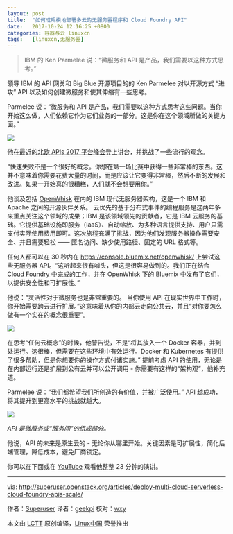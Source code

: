```yaml
---
layout: post
title:	"如何成规模地部署多云的无服务器程序和 Cloud Foundry API"
date:	2017-10-24 12:16:25 +0800 
categories:	容器与云 linuxcn 
tags:	[linuxcn,无服务器]
---
```




> 
> IBM 的 Ken Parmelee 说：“微服务和 API 是产品，我们需要以这种方式思考。”
> 
> 
> 


领导 IBM 的 API 网关和 Big Blue 开源项目的的 Ken Parmelee 对以开源方式 “进攻” API 以及如何创建微服务和使其伸缩有一些思考。


Parmelee 说：“微服务和 API 是产品，我们需要以这种方式思考这些问题。当你开始这么做，人们依赖它作为它们业务的一部分。这是你在这个领域所做的关键方面。”


![](/Asserts/Images//attachment/album/201710/24/121629hlwc8l2fh66h2x56.png)


他在最近的[北欧 APIs 2017 平台峰会](https://nordicapis.com/events/the-2017-api-platform-summit/)登上讲台，并挑战了一些流行的观念。


“快速失败不是一个很好的概念。你想在第一场比赛中获得一些非常棒的东西。这并不意味着你需要花费大量的时间，而是应该让它变得非常棒，然后不断的发展和改进。如果一开始真的很糟糕，人们就不会想要用你。”


他谈及包括 [OpenWhisk](https://developer.ibm.com/openwhisk/) 在内的 IBM 现代无服务器架构，这是一个 IBM 和 Apache 之间的开源伙伴关系。 云优先的基于分布式事件的编程服务是这两年多来重点关注这个领域的成果；IBM 是该领域领先的贡献者，它是 IBM 云服务的基础。它提供基础设施即服务（IaaS）、自动缩放、为多种语言提供支持、用户只需支付实际使用费用即可。这次旅程充满了挑战，因为他们发现服务器操作需要安全、并且需要轻松 —— 匿名访问、缺少使用路径、固定的 URL 格式等。


任何人都可以在 30 秒内在 <https://console.bluemix.net/openwhisk/> 上尝试这些无服务器 API。“这听起来很有噱头，但这是很容易做到的。我们正在结合 [Cloud Foundry 中完成的工作](https://cloudfoundry.org/the-foundry/ibm-cloud/)，并在 OpenWhisk 下的 Bluemix 中发布了它们，以提供安全性和可扩展性。”


他说：“灵活性对于微服务也是非常重要的。 当你使用 API 在现实世界中工作时，你开始需要跨云进行扩展。”这意味着从你的内部云走向公共云，并且“对你要怎么做有一个实在的概念很重要”。


![](/Asserts/Images//attachment/album/201710/24/121629p22es5hs2yxp5228.png)


在思考“任何云概念”的时候，他警告说，不是“将其放入一个 Docker 容器，并到处运行。这很棒，但需要在这些环境中有效运行。Docker 和 Kubernetes 有提供了很多帮助，但是你想要你的操作方式付诸实施。” 提前考虑 API 的使用，无论是在内部运行还是扩展到公有云并可以公开调用 - 你需要有这样的“架构观”，他补充道。


Parmelee 说：“我们都希望我们所创造的有价值，并被广泛使用。” API 越成功，将其提升到更高水平的挑战就越大。


![](/Asserts/Images//attachment/album/201710/24/121629z2cloo20zt922llp.png)


*API 是微服务或“服务间”的组成部分。*


他说，API 的未来是原生云的 - 无论你从哪里开始。关键因素是可扩展性，简化后端管理，降低成本，避免厂商锁定。


你可以在下面或在 [YouTube](https://www.youtube.com/jA25Kmxr6fU) 观看他整整 23 分钟的演讲。




---


via: <http://superuser.openstack.org/articles/deploy-multi-cloud-serverless-cloud-foundry-apis-scale/>


作者：[Superuser](http://superuser.openstack.org/articles/author/superuser/) 译者：[geekpi](https://github.com/geekpi) 校对：[wxy](https://github.com/wxy)


本文由 [LCTT](https://github.com/LCTT/TranslateProject) 原创编译，[Linux中国](https://linux.cn/) 荣誉推出
